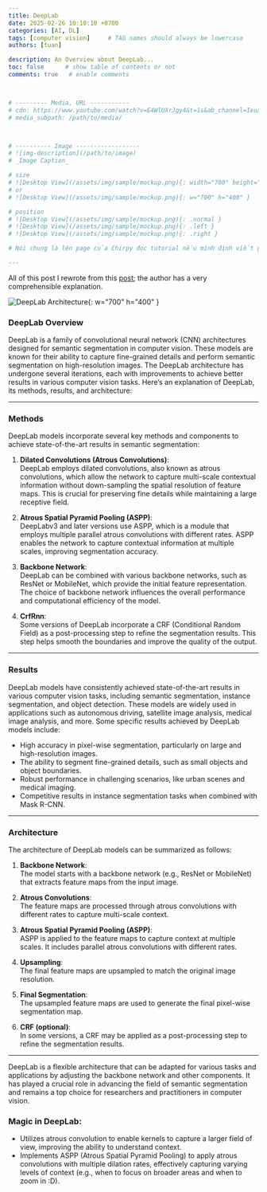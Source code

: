 ```yaml
---
title: DeepLab
date: 2025-02-26 10:10:10 +0700
categories: [AI, DL]
tags: [computer vision]     # TAG names should always be lowercase
authors: [tuan]

description: An Overview about DeepLab...
toc: false      # show table of contents or not
comments: true   # enable comments



# --------- Media, URL -----------
# cdn: https://www.youtube.com/watch?v=E4WlUXrJgy4&t=1s&ab_channel=IeuanBONZ
# media_subpath: /path/to/media/



# ---------- Image ------------------
# ![img-description](/path/to/image)
# _Image Caption_

# size
# ![Desktop View](/assets/img/sample/mockup.png){: width="700" height="400" }
# or
# ![Desktop View](/assets/img/sample/mockup.png){: w="700" h="400" }

# position
# ![Desktop View](/assets/img/sample/mockup.png){: .normal }
# ![Desktop View](/assets/img/sample/mockup.png){: .left }
# ![Desktop View](/assets/img/sample/mockup.png){: .right }

# Nói chung là lên page của Chirpy đọc tutorial nếu mình định viết gì và cần xem tính năng gì: https://jekyllrb.com/docs/posts/

---
```


All of this post I rewrote from this [post](https://medium.com/@saba99/deeplab-095f387f891f); the author has a very comprehensible explanation.  

![DeepLab Architecture]({%linkassets/img/DeepLab_Architecture.jpg%}){: w="700" h="400" }

### DeepLab Overview  

DeepLab is a family of convolutional neural network (CNN) architectures designed for semantic segmentation in computer vision. These models are known for their ability to capture fine-grained details and perform semantic segmentation on high-resolution images. The DeepLab architecture has undergone several iterations, each with improvements to achieve better results in various computer vision tasks. Here’s an explanation of DeepLab, its methods, results, and architecture:  

---  

### Methods  

DeepLab models incorporate several key methods and components to achieve state-of-the-art results in semantic segmentation:  

1. **Dilated Convolutions (Atrous Convolutions)**:  
   DeepLab employs dilated convolutions, also known as atrous convolutions, which allow the network to capture multi-scale contextual information without down-sampling the spatial resolution of feature maps. This is crucial for preserving fine details while maintaining a large receptive field.  

2. **Atrous Spatial Pyramid Pooling (ASPP)**:  
   DeepLabv3 and later versions use ASPP, which is a module that employs multiple parallel atrous convolutions with different rates. ASPP enables the network to capture contextual information at multiple scales, improving segmentation accuracy.  

3. **Backbone Network**:  
   DeepLab can be combined with various backbone networks, such as ResNet or MobileNet, which provide the initial feature representation. The choice of backbone network influences the overall performance and computational efficiency of the model.  

4. **CrfRnn**:  
   Some versions of DeepLab incorporate a CRF (Conditional Random Field) as a post-processing step to refine the segmentation results. This step helps smooth the boundaries and improve the quality of the output.  

---  
### Results  

DeepLab models have consistently achieved state-of-the-art results in various computer vision tasks, including semantic segmentation, instance segmentation, and object detection. These models are widely used in applications such as autonomous driving, satellite image analysis, medical image analysis, and more. Some specific results achieved by DeepLab models include:  

- High accuracy in pixel-wise segmentation, particularly on large and high-resolution images.  
- The ability to segment fine-grained details, such as small objects and object boundaries.  
- Robust performance in challenging scenarios, like urban scenes and medical imaging.  
- Competitive results in instance segmentation tasks when combined with Mask R-CNN.  

---  

### Architecture  

The architecture of DeepLab models can be summarized as follows:  

1. **Backbone Network**:  
   The model starts with a backbone network (e.g., ResNet or MobileNet) that extracts feature maps from the input image.  

2. **Atrous Convolutions**:  
   The feature maps are processed through atrous convolutions with different rates to capture multi-scale context.  

3. **Atrous Spatial Pyramid Pooling (ASPP)**:  
   ASPP is applied to the feature maps to capture context at multiple scales. It includes parallel atrous convolutions with different rates.  

4. **Upsampling**:  
   The final feature maps are upsampled to match the original image resolution.  

5. **Final Segmentation**:  
   The upsampled feature maps are used to generate the final pixel-wise segmentation map.  

6. **CRF (optional)**:  
   In some versions, a CRF may be applied as a post-processing step to refine the segmentation results.  

---  

DeepLab is a flexible architecture that can be adapted for various tasks and applications by adjusting the backbone network and other components. It has played a crucial role in advancing the field of semantic segmentation and remains a top choice for researchers and practitioners in computer vision.

### Magic in DeepLab:  
- Utilizes atrous convolution to enable kernels to capture a larger field of view, improving the ability to understand context.  
- Implements ASPP (Atrous Spatial Pyramid Pooling) to apply atrous convolutions with multiple dilation rates, effectively capturing varying levels of context (e.g., when to focus on broader areas and when to zoom in :D).